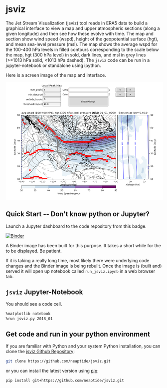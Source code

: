 # jsviz
The Jet Stream Visualization (jsviz) tool reads in ERA5 data to build a graphical interface to view a map and upper atmospheric sections (along a given longitude) and then see how these evolve with time.  The map and section show wind speed (wspd), height of the geopotential surface (hgt), and mean sea-level pressure (msl). The map shows the average wspd for the 100-400 hPa levels in filled contours corresponding to the scale below the map, hgt (300 hPa level) in sold, dark lines, and msl in grey lines (>=1013 hPa solid, <1013 hPa dashed).  The `jsviz` code can be run in a jupyter-notebook or standalone using ipython.

Here is a screen image of the map and interface. 

![Image of jsviz window](https://github.com/neaptide/jsviz/blob/master/images/run_jsviz_ipynb.png)

## Quick Start -- Don't know python or Jupyter?
Launch a Jupyter dashboard to the code repository from this badge.

[![Binder](https://mybinder.org/badge_logo.svg)](https://mybinder.org/v2/gh/neaptide/jsviz/master?filepath=run_jsviz.ipynb) 

A Binder image has been built for this purpose. It takes a short while for the to be displayed.  Be patient. 

If it is taking a really long time, most likely there were underlying code changes and the Binder image is being rebuilt. Once the image is (built and) served it will open up notebook called `run_jsviz.ipynb` in a web browser tab.


## `jsviz` Jupyter-Notebook

You should see a code cell.

```
%matplotlib notebook
%run jsviz.py 2018_01
```

## Get code and run in your python environment 

If you are familiar with Python and your system Python installation, you can clone the [jsviz Github Repository](https://github.com/neaptide/jsviz): 

```bash
git clone https://github.com/neaptide/jsviz.git
```

or you can install the latest version using [pip](http://pypi.python.org/pypi/pip):

```bash
pip install git+https://github.com/neaptide/jsviz.git
```
